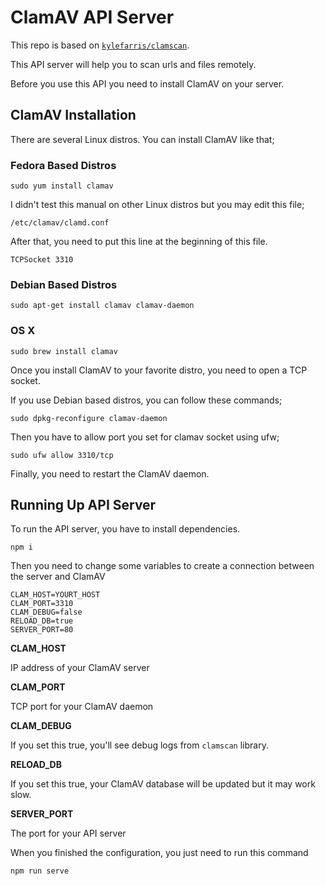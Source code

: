 # ClamAV API Server

This repo is based on [`kylefarris/clamscan`](https://github.com/kylefarris/clamscan).

This API server will help you to scan urls and files remotely.

Before you use this API you need to install ClamAV on your server.

## ClamAV Installation

There are several Linux distros. You can install ClamAV like that;

### Fedora Based Distros

`sudo yum install clamav`

I didn't test this manual on other Linux distros but you may edit this file;

`/etc/clamav/clamd.conf`

After that, you need to put this line at the beginning of this file.

`TCPSocket 3310`

### Debian Based Distros

`sudo apt-get install clamav clamav-daemon`

### OS X

`sudo brew install clamav`

Once you install ClamAV to your favorite distro, you need to open a TCP socket.

If you use Debian based distros, you can follow these commands;

`sudo dpkg-reconfigure clamav-daemon`

Then you have to allow port you set for clamav socket using ufw;

`sudo ufw allow 3310/tcp`

Finally, you need to restart the ClamAV daemon.

## Running Up API Server

To run the API server, you have to install dependencies.

`npm i`

Then you need to change some variables to create a connection between the server and ClamAV

```dotenv
CLAM_HOST=YOURT_HOST
CLAM_PORT=3310
CLAM_DEBUG=false
RELOAD_DB=true
SERVER_PORT=80
```

**CLAM_HOST**

IP address of your ClamAV server

**CLAM_PORT**

TCP port for your ClamAV daemon

**CLAM_DEBUG**

If you set this true, you'll see debug logs from `clamscan` library.

**RELOAD_DB**

If you set this true, your ClamAV database will be updated but it may work slow.

**SERVER_PORT**

The port for your API server

When you finished the configuration, you just need to run this command

`npm run serve`